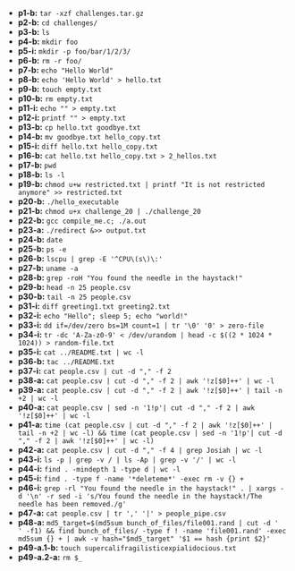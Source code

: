 - **p1-b:** `tar -xzf challenges.tar.gz` 
- **p2-b:** `cd challenges/`
- **p3-b:** `ls`
- **p4-b:** `mkdir foo`
- **p5-i:** `mkdir -p foo/bar/1/2/3/`
- **p6-b:** `rm -r foo/`
- **p7-b:** `echo "Hello World"`	
- **p8-b:** `echo 'Hello World' > hello.txt`
- **p9-b:** `touch empty.txt`
- **p10-b:** `rm empty.txt`
- **p11-i:** `echo "" > empty.txt`
- **p12-i:** `printf "" > empty.txt`
- **p13-b:** `cp hello.txt goodbye.txt`
- **p14-b:** `mv goodbye.txt hello_copy.txt`
- **p15-i:** `diff hello.txt hello_copy.txt`
- **p16-b:** `cat hello.txt hello_copy.txt > 2_hellos.txt`
- **p17-b:** `pwd`
- **p18-b:** `ls -l`
- **p19-b:** `chmod u+w restricted.txt | printf "It is not restricted anymore" >> restricted.txt` 
- **p20-b:** `./hello_executable`
- **p21-b:** `chmod u+x challenge_20 | ./challenge_20`
- **p22-b:** `gcc compile_me.c; ./a.out`
- **p23-a:** `./redirect &>> output.txt`
- **p24-b:** `date`
- **p25-b:** `ps -e`
- **p26-b:** `lscpu | grep -E '^CPU\(s\)\:'`
- **p27-b:** `uname -a`
- **p28-b:** `grep -roH "You found the needle in the haystack!"`
- **p29-b:** `head -n 25 people.csv`
- **p30-b:** `tail -n 25 people.csv`
- **p31-i:** `diff greeting1.txt greeting2.txt`
- **p32-i:** `echo "Hello"; sleep 5; echo "world!"`
- **p33-i:** `dd if=/dev/zero bs=1M count=1 | tr '\0' '0' > zero-file`
- **p34-i:** `tr -dc 'A-Za-z0-9' < /dev/urandom | head -c $((2 * 1024 * 1024)) > random-file.txt`
- **p35-i:** `cat ../README.txt | wc -l`
- **p36-b:** `tac ../README.txt`
- **p37-i:** `cat people.csv | cut -d "," -f 2`
- **p38-a:** `cat people.csv | cut -d "," -f 2 | awk '!z[$0]++' | wc -l`
- **p39-a:** `cat people.csv | cut -d "," -f 2 | awk '!z[$0]++' | tail -n +2 | wc -l`
- **p40-a:** `cat people.csv | sed -n '1!p'| cut -d "," -f 2 | awk '!z[$0]++' | wc -l`
- **p41-a:** `time (cat people.csv | cut -d "," -f 2 | awk '!z[$0]++' | tail -n +2 | wc -l) && time (cat people.csv | sed -n '1!p'| cut -d "," -f 2 | awk '!z[$0]++' | wc -l)`
- **p42-a:** `cat people.csv | cut -d "," -f 4 | grep Josiah | wc -l`
- **p43-i:** `ls -p | grep -v / | ls -Ap | grep -v '/' | wc -l`
- **p44-i:** `find . -mindepth 1 -type d | wc -l`
- **p45-i:** `find . -type f -name '*deleteme*' -exec rm -v {} +`
- **p46-i:** `grep -rl "You found the needle in the haystack!" . | xargs -d '\n' -r sed -i 's/You found the needle in the haystack!/The needle has been removed./g'`
- **p47-a:** `cat people.csv | tr ',' '|' > people_pipe.csv`
- **p48-a:** `md5_target=$(md5sum bunch_of_files/file001.rand | cut -d ' ' -f1) && find bunch_of_files/ -type f ! -name 'file001.rand' -exec md5sum {} + | awk -v hash="$md5_target" '$1 == hash {print $2}'`
- **p49-a.1-b:** `touch supercalifragilisticexpialidocious.txt`
- **p49-a.2-a:** `rm $_`
